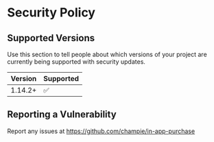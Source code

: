 # Security Policy

## Supported Versions

Use this section to tell people about which versions of your project are
currently being supported with security updates.

| Version | Supported          |
| ------- | ------------------ |
| 1.14.2+ | :white_check_mark: |

## Reporting a Vulnerability

Report any issues at https://github.com/champie/in-app-purchase
